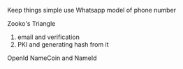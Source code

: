 Keep things simple use Whatsapp model of phone number

Zooko's Triangle

1) email and verification
2) PKI and generating hash from it

OpenId
NameCoin and NameId